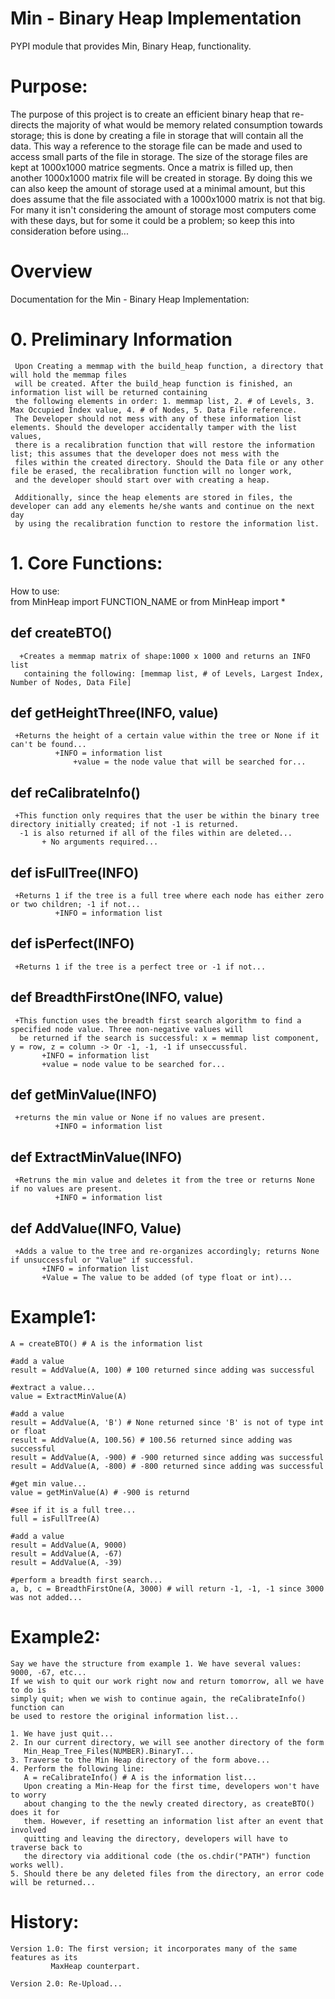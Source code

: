 # Min - Binary Heap Implementation
PYPI module that provides Min, Binary Heap, functionality.

# Purpose: 
The purpose of this project is to create an efficient binary heap
that re-directs the majority of what would be memory related consumption towards
storage; this is done by creating a file in storage that will contain all the data. 
This way a reference to the storage file can be made and used to access small parts of
the file in storage. The size of the storage files are kept at 1000x1000 matrice segments.
Once a matrix is filled up, then another 1000x1000 matrix file will be created in storage.
By doing this we can also keep the amount of storage used at a minimal amount, but this does
assume that the file associated with a 1000x1000 matrix is not that big. For many it isn't
considering the amount of storage most computers come with these days, but for some it could be
a problem; so keep this into consideration before using...

# Overview
Documentation for the Min - Binary Heap Implementation:

# 0. Preliminary Information

     Upon Creating a memmap with the build_heap function, a directory that will hold the memmap files
     will be created. After the build_heap function is finished, an information list will be returned containing
     the following elements in order: 1. memmap list, 2. # of Levels, 3. Max Occupied Index value, 4. # of Nodes, 5. Data File reference.
     The Developer should not mess with any of these information list elements. Should the developer accidentally tamper with the list values,
     there is a recalibration function that will restore the information list; this assumes that the developer does not mess with the
     files within the created directory. Should the Data file or any other file be erased, the recalibration function will no longer work,
     and the developer should start over with creating a heap.

     Additionally, since the heap elements are stored in files, the developer can add any elements he/she wants and continue on the next day
     by using the recalibration function to restore the information list.

# 1. Core Functions:

  How to use: <br/>
      from MinHeap import FUNCTION_NAME or from MinHeap import *

  ## def createBTO()
      +Creates a memmap matrix of shape:1000 x 1000 and returns an INFO list
       containing the following: [memmap list, # of Levels, Largest Index, Number of Nodes, Data File]

  ## def getHeightThree(INFO, value)
     +Returns the height of a certain value within the tree or None if it can't be found...
     	      +INFO = information list
	      	      +value = the node value that will be searched for...

  ## def reCalibrateInfo()
     +This function only requires that the user be within the binary tree directory initially created; if not -1 is returned.
      -1 is also returned if all of the files within are deleted...
     	   + No arguments required...

  ## def isFullTree(INFO)
     +Returns 1 if the tree is a full tree where each node has either zero or two children; -1 if not...
     	      +INFO = information list

  ## def isPerfect(INFO)
     +Returns 1 if the tree is a perfect tree or -1 if not...

  ## def BreadthFirstOne(INFO, value)
     +This function uses the breadth first search algorithm to find a specified node value. Three non-negative values will
      be returned if the search is successful: x = memmap list component, y = row, z = column -> Or -1, -1, -1 if unseccussful.
     	   +INFO = information list
	   	   +value = node value to be searched for...

  ## def getMinValue(INFO)
     +returns the min value or None if no values are present.
     	      +INFO = information list

  ## def ExtractMinValue(INFO)
     +Retruns the min value and deletes it from the tree or returns None if no values are present.
     	      +INFO = information list

  ## def AddValue(INFO, Value)
     +Adds a value to the tree and re-organizes accordingly; returns None if unsuccessful or "Value" if successful.
     	   +INFO = information list
	   	   +Value = The value to be added (of type float or int)...

# Example1:

	A = createBTO() # A is the information list

	#add a value
	result = AddValue(A, 100) # 100 returned since adding was successful

	#extract a value...
	value = ExtractMinValue(A)

	#add a value
	result = AddValue(A, 'B') # None returned since 'B' is not of type int or float
	result = AddValue(A, 100.56) # 100.56 returned since adding was successful
	result = AddValue(A, -900) # -900 returned since adding was successful
	result = AddValue(A, -800) # -800 returned since adding was successful

	#get min value...
	value = getMinValue(A) # -900 is returnd

	#see if it is a full tree...
	full = isFullTree(A)

	#add a value
	result = AddValue(A, 9000)
	result = AddValue(A, -67)
	result = AddValue(A, -39)

	#perform a breadth first search...
	a, b, c = BreadthFirstOne(A, 3000) # will return -1, -1, -1 since 3000 was not added...

# Example2:

	Say we have the structure from example 1. We have several values: 9000, -67, etc...
	If we wish to quit our work right now and return tomorrow, all we have to do is
	simply quit; when we wish to continue again, the reCalibrateInfo() function can
	be used to restore the original information list...

	1. We have just quit...
	2. In our current directory, we will see another directory of the form
	   Min_Heap_Tree_Files(NUMBER).BinaryT...
	3. Traverse to the Min Heap directory of the form above...
	4. Perform the following line:
	   A = reCalibrateInfo() # A is the information list...
	   Upon creating a Min-Heap for the first time, developers won't have to worry
	   about changing to the the newly created directory, as createBTO() does it for
	   them. However, if resetting an information list after an event that involved
	   quitting and leaving the directory, developers will have to traverse back to
	   the directory via additional code (the os.chdir("PATH") function works well).
	5. Should there be any deleted files from the directory, an error code will be returned...

# History:

	Version 1.0: The first version; it incorporates many of the same features as its
		     MaxHeap counterpart.

	Version 2.0: Re-Upload...
